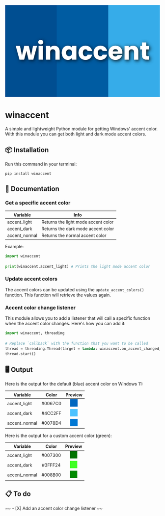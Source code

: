 <div align="center">
    <img width="700" src="https://github.com/Valer100/winaccent/blob/main/assets/hero.png?raw=true">
</div>

# winaccent
A simple and lightweight Python module for getting Windows' accent color. With this module you can get both light and dark mode accent colors.

## 📦 Installation
Run this command in your terminal:

```
pip install winaccent
```

## 📜 Documentation

### Get a specific accent color

| Variable | Info |
|----------|------|
| accent_light | Returns the light mode accent color
| accent_dark | Returns the dark mode accent color
| accent_normal | Returns the normal accent color

Example:

```python
import winaccent

print(winaccent.accent_light) # Prints the light mode accent color
```

### Update accent colors

The accent colors can be updated using the ```update_accent_colors()``` function. This function will retrieve the values again.

### Accent color change listener
This module allows you to add a listener that will call a specific function when the accent color changes. Here's how you can add it:

```python
import winaccent, threading

# Replace `callback` with the function that you want to be called
thread = threading.Thread(target = lambda: winaccent.on_accent_changed_listener(callback), daemon = True)
thread.start()
```

## 🖥️ Output
Here is the output for the default (blue) accent color on Windows 11:

| Variable | Color | Preview |
|----------|:-------:|:-------:|
| accent_light | #0067C0 | <img src="https://github.com/Valer100/winaccent/blob/main/assets/colors/accent_light.png?raw=true"> |
| accent_dark | #4CC2FF | <img src="https://github.com/Valer100/winaccent/blob/main/assets/colors/accent_dark.png?raw=true"> |
| accent_normal | #0078D4 | <img src="https://github.com/Valer100/winaccent/blob/main/assets/colors/accent_normal.png?raw=true"> |

Here is the output for a custom accent color (green):


| Variable | Color | Preview |
|----------|:-------:|:-------:|
| accent_light | #007300 | <img src="https://github.com/Valer100/winaccent/blob/main/assets/colors/accent_light_green.png?raw=true"> |
| accent_dark | #3FFF24 | <img src="https://github.com/Valer100/winaccent/blob/main/assets/colors/accent_dark_green.png?raw=true"> |
| accent_normal | #008B00 | <img src="https://github.com/Valer100/winaccent/blob/main/assets/colors/accent_normal_green.png?raw=true"> |

## 📋 To do
~~ - [X] Add an accent color change listener ~~